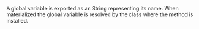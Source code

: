 A global variable is exported as an String representing its name.
When materialized the global variable is resolved by the class  where the method is installed.